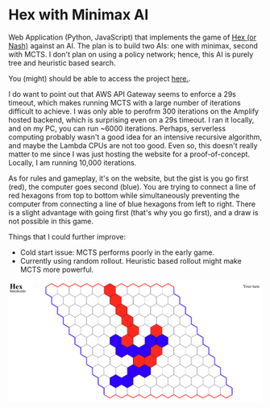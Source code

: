 # Hex with Minimax AI

Web Application (Python, JavaScript) that implements the game of [Hex (or Nash)](https://en.wikipedia.org/wiki/Hex_(board_game)) against an AI. The plan is to build two AIs: one with minimax, second with MCTS. I don't plan on using a policy network; hence, this AI is purely tree and heuristic based search. 

You (might) should be able to access the project [here.](https://hex.d1hjg2b0quixy.amplifyapp.com/).

I do want to point out that AWS API Gateway seems to enforce a 29s timeout, which makes running MCTS with a large number of iterations difficult to achieve. I was only able to perofrm 300 iterations on the Amplify hosted backend, which is surprising even on a 29s timeout. I ran it locally, and on my PC, you can run ~6000 iterations. Perhaps, serverless computing probably wasn't a good idea for an intensive recursive algorithm, and maybe the Lambda CPUs are not too good. Even so, this doesn't really matter to me since I was just hosting the website for a proof-of-concept. Locally, I am running 10,000 iterations.

As for rules and gameplay, it's on the website, but the gist is you go first (red), the computer goes second (blue). You are trying to connect a line of red hexagons from top to bottom while simultaneously preventing the computer from connecting a line of blue hexagons from left to right. There is a slight advantage with going first (that's why you go first), and a draw is not possible in this game.

Things that I could further improve:
- Cold start issue: MCTS performs poorly in the early game. 
- Currently using random rollout. Heuristic based rollout might make MCTS more powerful.

![Hex Image](https://github.com/rohitamar/hex/blob/main/img/heximage.png)
